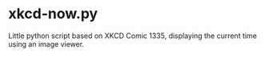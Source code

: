xkcd-now.py
===========

Little python script based on XKCD Comic 1335, displaying the current time using an image viewer.
